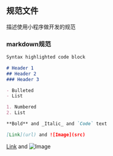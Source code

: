 ## 规范文件
描述使用小程序做开发的规范
### markdown规范
```markdown
Syntax highlighted code block

# Header 1
## Header 2
### Header 3

- Bulleted
- List

1. Numbered
2. List

**Bold** and _Italic_ and `Code` text

[Link](url) and ![Image](src)
```
[Link](www.baidu.com) and ![Image](http://pic44.nipic.com/20140723/18505720_094503373000_2.jpg)
